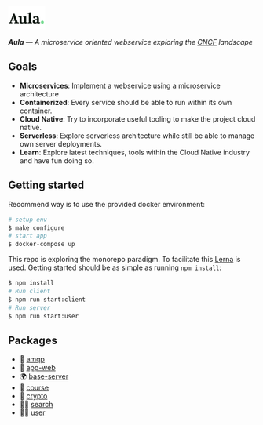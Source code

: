 <img src="packages/app-web/src/components/forms/login/logo.svg" width="75"/>

_**Aula** — A microservice oriented webservice exploring the [CNCF](https://www.cncf.io/) landscape_

## Goals

* **Microservices**: Implement a webservice using a microservice architecture
* **Containerized**: Every service should be able to run within its own container.
* **Cloud Native**: Try to incorporate useful tooling to make the project cloud native.
* **Serverless**: Explore serverless architecture while still be able to manage own server deployments.
* **Learn**: Explore latest techniques, tools within the Cloud Native industry and have fun doing so.

## Getting started
Recommend way is to use the provided docker environment:

```sh
# setup env
$ make configure
# start app
$ docker-compose up
```

This repo is exploring the monorepo paradigm. To facilitate this [Lerna](https://github.com/lerna/lerna) is used. Getting started should be as simple as running `npm install`:

```sh
$ npm install
# Run client
$ npm run start:client
# Run server
$ npm run start:user
```

## Packages
* 💬 [amqp](packages/amqp/README.md)
* 🦄 [app-web](packages/app-web/README.md)
* 🌍 [base-server](packages/base-server/README.md)
* 📓 [course](packages/course/README.md)
* 🔐 [crypto](packages/crypto/README.md)
* 🕵️‍♂️ [search](packages/search/README.md)
* 👨‍🎨 [user](packages/user/README.md)
